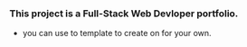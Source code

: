 ### This project is a Full-Stack Web Devloper portfolio.
- you can use to template to create on for your own.